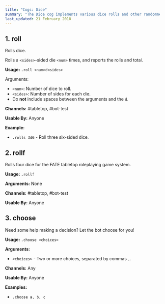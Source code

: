 ```yaml
---
title: "Cogs: Dice"
summary: "The Dice cog implements various dice rolls and other randomness-based functions."
last_updated: 21 February 2018
---
```


## 1. roll

Rolls dice.

Rolls a `<sides>`-sided die `<num>` times, and reports the rolls and total.

**Usage:** `.roll <num>d<sides>`

Arguments:
* `<num>`: Number of dice to roll.
* `<sides>`: Number of sides for each die.
* Do **not** include spaces between the arguments and the `d`.

**Channels:** #tabletop, #bot-test

**Usable By:** Anyone

**Example:**
* `.rolls 3d6` - Roll three six-sided dice.


## 2. rollf

Rolls four dice for the FATE tabletop roleplaying game system.

**Usage:** `.rollf`

**Arguments:** None

**Channels:** #tabletop, #bot-test

**Usable By:** Anyone


## 3. choose

Need some help making a decision? Let the bot choose for you!

**Usage:** `.choose <choices>`

**Arguments:**
* `<choices>` - Two or more choices, separated by commas `,`.

**Channels:** Any

**Usable By:** Anyone

**Examples:**
* `.choose a, b, c`
